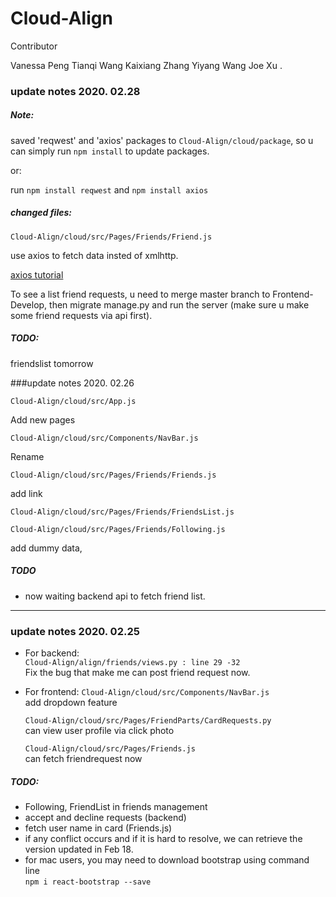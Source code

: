 # Cloud-Align

Contributor 

Vanessa Peng
Tianqi Wang
Kaixiang Zhang
Yiyang Wang
Joe Xu .



### update notes 2020. 02.28

##### Note:

saved 'reqwest' and 'axios' packages to `Cloud-Align/cloud/package`, so u can simply run `npm install` to update packages.

or:

run `npm install reqwest` and `npm install axios`

##### changed files:

`Cloud-Align/cloud/src/Pages/Friends/Friend.js`

use axios to fetch data insted of  xmlhttp.

[axios tutorial](https://alligator.io/react/axios-react/)

To see a list friend requests, u need to merge master branch to Frontend-Develop, then migrate manage.py and run the server (make sure u make some friend requests via api first). 

##### TODO:

friendslist tomorrow





###update notes 2020. 02.26

  `Cloud-Align/cloud/src/App.js`

  Add new pages

  `Cloud-Align/cloud/src/Components/NavBar.js` </br>

  Rename

  `Cloud-Align/cloud/src/Pages/Friends/Friends.js`

  add link

  `Cloud-Align/cloud/src/Pages/Friends/FriendsList.js`</br>

  `Cloud-Align/cloud/src/Pages/Friends/Following.js`</br>

  add dummy data, 

  ##### TODO

  * now waiting backend api to fetch friend list.

  

---

### update notes 2020. 02.25

* For backend: </br>
  `Cloud-Align/align/friends/views.py : line 29 -32` </br>
  Fix the bug that make me can post friend request now.

* For frontend:
  `Cloud-Align/cloud/src/Components/NavBar.js` </br>
  add dropdown feature </br>

  `Cloud-Align/cloud/src/Pages/FriendParts/CardRequests.py` </br>
  can view user profile via click photo
  </br>

  `Cloud-Align/cloud/src/Pages/Friends.js` </br>
  can fetch friendrequest now

 ##### TODO:

* Following, FriendList in friends management
* accept and decline requests (backend)
* fetch user name in card  (Friends.js)
* if any conflict occurs and if it is hard to resolve, we can retrieve the version updated in Feb 18.
* for mac users, you may need to download bootstrap using command line </br>
  `npm i react-bootstrap --save`
  </br>

  
